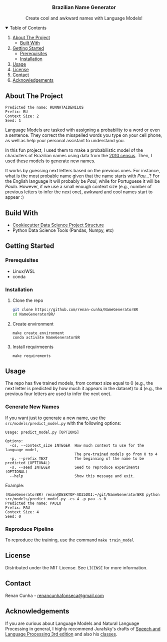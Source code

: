 <!--
*** Thanks for checking out the Best-README-Template. If you have a suggestion
*** that would make this better, please fork the repo and create a pull request
*** or simply open an issue with the tag "enhancement".
*** Thanks again! Now go create something AMAZING! :D
-->



<!-- PROJECT SHIELDS -->
<!--
*** I'm using markdown "reference style" links for readability.
*** Reference links are enclosed in brackets [ ] instead of parentheses ( ).
*** See the bottom of this document for the declaration of the reference variables
*** for contributors-url, forks-url, etc. This is an optional, concise syntax you may use.
*** https://www.markdownguide.org/basic-syntax/#reference-style-links
-->


<!-- PROJECT LOGO -->
<br />
<p align="center">

  <h3 align="center">Brazilian Name Generator</h3>

  <p align="center">
    Create cool and awkward names with Language Models!
  </p>
</p>



<!-- TABLE OF CONTENTS -->
<details open="open">
  <summary>Table of Contents</summary>
  <ol>
    <li>
      <a href="#about-the-project">About The Project</a>
      <ul>
        <li><a href="#build-with">Built With</a></li>
    </ul>
    </li>
    <li>
      <a href="#getting-started">Getting Started</a>
      <ul>
        <li><a href="#prerequisites">Prerequisites</a></li>
        <li><a href="#installation">Installation</a></li>
      </ul>
    </li>
    <li><a href="#usage">Usage</a></li>
    <li><a href="#license">License</a></li>
    <li><a href="#contact">Contact</a></li>
    <li><a href="#acknowledgements">Acknowledgements</a></li>
  </ol>
</details>



<!-- ABOUT THE PROJECT -->
## About The Project

```
Predicted the name: RUNNATAIDENILOS
Prefix: RU
Context Size: 2
Seed: 1
```


Language Models are tasked with assigning a probability to a word or even a sentence.
They correct the misspelled words you type on your cell phone, as well as help your 
personal assistant to understand you.

In this fun project, I used them to make a probabilistic model of the 
characters of Brazilian names using data from the 
[2010 census](https://brasil.io/dataset/genero-nomes/nomes/). Then, I used these
models to generate new names. 

It works by guessing next letters based on the previous ones. For instance, 
what is the most probable name given that the name starts with *Pau...*? For the
English language it will probably be *Paul*, while for Portuguese it will be *Paulo*.
However, if we use a small enough context size (e.g., number of previous letters to 
infer the next one), awkward and cool names start to appear :)

<!-- ABOUT THE PROJECT -->
## Build With

* [Cookiecutter Data Science Project Structure](https://drivendata.github.io/cookiecutter-data-science/)
* Python Data Science Tools (Pandas, Numpy, etc)

<!-- GETTING STARTED -->
## Getting Started

### Prerequisites

* Linux/WSL
* conda

### Installation

1. Clone the repo
    ```sh
    git clone https://github.com/renan-cunha/NameGeneratorBR
    cd NameGeneratorBR/
    ```
2. Create environment
    ```
    make create_environment
    conda activate NameGeneratorBR
    ```
3. Install requirmeents
    ```
    make requirements
    ```

<!-- USAGE EXAMPLES -->
## Usage

The repo has five trained models, from context size equal to 0 (e.g., the next letter
is predicted by how much it appears in the dataset) to 4 (e.g., the previous four letters are used to infer the next one).

### Generate New Names

If you want just to generate a new name, use the ```src/models/predict_model.py``` 
with the following options:

```
Usage: predict_model.py [OPTIONS]

Options:
  -cs, --context_size INTEGER  How much context to use for the language model,
                               The pre-trained models go from 0 to 4
  -p, --prefix TEXT            The beginning of the name to be predicted (OPTIONAL)
  -s, --seed INTEGER           Seed to reproduce experiments (OPTIONAL)
  --help                       Show this message and exit.
```

Example:
```
(NameGeneratorBR) renan@DESKTOP-AD25DOI:~/git/NameGeneratorBR$ python src/models/predict_model.py -cs 4 -p pau -s 0
Predicted the name: PAULO
Prefix: PAU
Context Size: 4
Seed: 0
```

### Reproduce Pipeline

To reproduce the training, use the command ```make train_model```

<!-- LICENSE -->
## License

Distributed under the MIT License. See `LICENSE` for more information.



<!-- CONTACT -->
## Contact

Renan Cunha - renancunhafonseca@gmail.com

<!-- ACKNOWLEDGEMENTS -->
## Acknowledgements

If you are curious about Language Models and Natural Language Processing in general, I highly recommend
Jurafsky's drafts of [Speech and Language Processing 3rd edition](https://web.stanford.edu/~jurafsky/slp3/) and also his [classes](https://www.youtube.com/channel/UC_48v322owNVtORXuMeRmpA).
